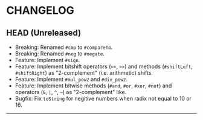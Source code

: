 # CHANGELOG

## HEAD (Unreleased)

- Breaking: Renamed `#cmp` to `#compareTo`.
- Breaking: Renamed `#neg` to `#negate`.
- Feature: Implement `#sign`.
- Feature: Implement bitshift operators (`<<`, `>>`) and methods (`#shiftLeft`, `#shiftRight`) as "2-complement" (i.e. arithmetic) shifts.
- Feature: Implement `#mul_pow2` and `#div_pow2`.
- Feature: Implement bitwise methods (`#and`, `#or`, `#xor`, `#not`) and operators (`&`, `|`, `^`, `~`) as "2-complement" like.
- Bugfix: Fix `toString` for negitive numbers when radix not equal to 10 or 16.

---
